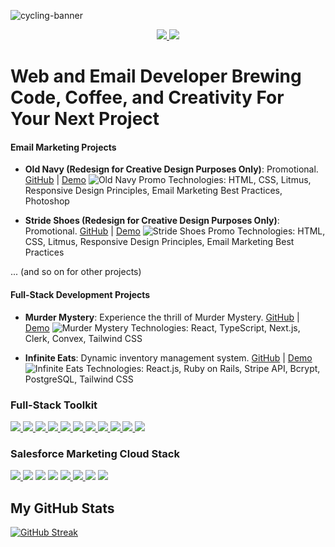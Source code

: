 
![cycling-banner](https://res.cloudinary.com/daq5feofb/image/upload/v1702119674/Joshua_Mayhew_1200_x_342_px_lnmrsf.png)

<p align="center">
  <a href="https://joshmayhew.dev" target="_blank">
      <img src="https://img.shields.io/static/v1?&style=flat&logo=react&logoColor=AD9D90&labelColor=white&label=&message=PORTFOLIO&color=AD9D90"/>
  </a>
  <a href="https://www.linkedin.com/in/joshua-mayhew-dev/" target="_blank">
     <img src="https://img.shields.io/static/v1?&style=flat&logo=linkedin&logoColor=AD9D90&labelColor=white&label=&message=LINKEDIN&color=AD9D90"/>
  </a>
</p>

# Web and Email Developer Brewing Code, Coffee, and Creativity For Your Next Project 

#### Email Marketing Projects

- **Old Navy (Redesign for Creative Design Purposes Only)**: Promotional. [GitHub](https://github.com/jmayheww/old-navy-cyber-monday-sale) | [Demo](https://old-navy-cyber-monday-sale-promo-template.vercel.app/)
  ![Old Navy Promo](https://res.cloudinary.com/daq5feofb/image/upload/v1701505843/6_qb3dwx.png)
  Technologies: HTML, CSS, Litmus, Responsive Design Principles, Email Marketing Best Practices, Photoshop

- **Stride Shoes (Redesign for Creative Design Purposes Only)**: Promotional. [GitHub](https://github.com/jmayheww/stride-suggested) | [Demo](https://stride-promotional.vercel.app/)
  ![Stride Shoes Promo](https://res.cloudinary.com/daq5feofb/image/upload/v1701505843/5_ealx9p.png)
  Technologies: HTML, CSS, Litmus, Responsive Design Principles, Email Marketing Best Practices

... (and so on for other projects)

#### Full-Stack Development Projects

- **Murder Mystery**: Experience the thrill of Murder Mystery. [GitHub](https://github.com/jamesMAwalker/murder-mystery) | [Demo](https://murder-mystery-ielts.vercel.app/)
  ![Murder Mystery](https://res.cloudinary.com/daq5feofb/image/upload/v1699000580/7_iepciy.png)
  Technologies: React, TypeScript, Next.js, Clerk, Convex, Tailwind CSS

- **Infinite Eats**: Dynamic inventory management system. [GitHub](https://github.com/jmayheww/infinite-eats) | [Demo](https://infinite-eats.onrender.com/home)
  ![Infinite Eats](https://res.cloudinary.com/daq5feofb/image/upload/v1699000591/8_fdho3o.png)
  Technologies: React.js, Ruby on Rails, Stripe API, Bcrypt, PostgreSQL, Tailwind CSS

### Full-Stack Toolkit

<div align="left">
  <a href="https://developer.mozilla.org/en-US/docs/Web/JavaScript" target="_blank">
    <img src="https://img.shields.io/badge/-JavaScript-AD9D90?style=flat&logo=javascript&logoColor=white"/>
  </a>
  <a href="https://www.typescriptlang.org/docs/" target="_blank">
    <img src="https://img.shields.io/badge/-TypeScript-AD9D90?style=flat&logo=typescript&logoColor=white"/>
  </a>
  <a href="https://reactjs.org/docs/getting-started.html" target="_blank">
    <img src="https://img.shields.io/badge/-React-AD9D90?style=flat&logo=react&logoColor=white"/>
  </a>
  <a href="https://nextjs.org/docs" target="_blank">
    <img src="https://img.shields.io/badge/-Next.js-AD9D90?style=flat&logo=next.js&logoColor=white"/>
  </a>
  <a href="https://www.ruby-lang.org/en/documentation/" target="_blank">
    <img src="https://img.shields.io/badge/-Ruby-AD9D90?style=flat&logo=ruby&logoColor=white"/>
  </a>
  <a href="https://guides.rubyonrails.org/" target="_blank">
    <img src="https://img.shields.io/badge/-Ruby_on_Rails-AD9D90?style=flat&logo=ruby-on-rails&logoColor=white"/>
  </a>
  <a href="https://www.postgresql.org/docs/" target="_blank">
    <img src="https://img.shields.io/badge/-SQL-AD9D90?style=flat&logo=postgresql&logoColor=white"/>
  </a>
  <a href="https://stripe.com/docs" target="_blank">
    <img src="https://img.shields.io/badge/-Stripe-AD9D90?style=flat&logo=stripe&logoColor=white"/>
  </a>
  <a href="https://git-scm.com/doc" target="_blank">
    <img src="https://img.shields.io/badge/-Git-AD9D90?style=flat&logo=git&logoColor=white"/>
  </a>
  <a href="https://vitejs.dev/guide/" target="_blank">
    <img src="https://img.shields.io/badge/-Vite-AD9D90?style=flat&logo=vite&logoColor=white"/>
  </a>
  <a href="https://tailwindcss.com/docs" target="_blank">
    <img src="https://img.shields.io/badge/-Tailwind_CSS-AD9D90?style=flat&logo=tailwindcss&logoColor=white"/>
  </a>
</div>

### Salesforce Marketing Cloud Stack

<div align="left">
  <a href="https://developer.mozilla.org/en-US/docs/Web/HTML" target="_blank">
    <img src="https://img.shields.io/badge/-HTML_&_CSS-AD9D90?style=flat&logo=html5&logoColor=white"/>
  </a>
  <img src="https://img.shields.io/badge/-AMPScript-AD9D90?style=flat"/>
  <img src="https://img.shields.io/badge/-Responsive_Design-AD9D90?style=flat"/>
  <img src="https://img.shields.io/badge/-SFMC_Journey_Builder-AD9D90?style=flat"/>
  <a href="https://www.litmus.com/" target="_blank">
    <img src="https://img.shields.io/badge/-Litmus-AD9D90?style=flat"/>
  </a>
  <a href="https://www.emailonacid.com/" target="_blank">
    <img src="https://img.shields.io/badge/-Email_on_Acid-AD9D90?style=flat"/>
  </a>
  <img src="https://img.shields.io/badge/-SFMC_Data_Extensions-AD9D90?style=flat"/>
  <img src="https://img.shields.io/badge/-API_Integration-AD9D90?style=flat"/>
</div>

## My GitHub Stats



[![GitHub Streak](https://streak-stats.demolab.com/?user=jmayheww&theme=default&border_radius=4.5)](https://git.io/streak-stats)






<!--
**jmayheww/jmayheww** is a ✨ _special_ ✨ repository because its `README.md` (this file) appears on your GitHub profile.

Here are some ideas to get you started:

- 🔭 I’m currently working on ...
- 🌱 I’m currently learning ...
- 👯 I’m looking to collaborate on ...
- 🤔 I’m looking for help with ...
- 💬 Ask me about ...
- 📫 How to reach me: ...
- 😄 Pronouns: ...
- ⚡ Fun fact: ...
-->
